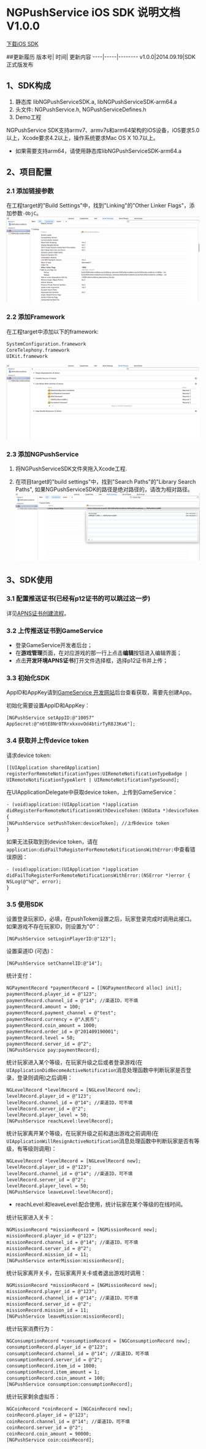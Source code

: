 # NGPushService iOS SDK 说明文档 V1.0.0
<a href="../../static/download/NGPushService_iOS_SDK V1.0.0.zip" target="_blank" class="sdk-download">下载iOS SDK</a>

##更新履历
版本号| 时间| 更新内容
----|-----|--------
v1.0.0|2014.09.19|SDK正式版发布

## 1、SDK构成
1. 静态库 libNGPushServiceSDK.a, libNGPushServiceSDK-arm64.a
2. 头文件: NGPushService.h, NGPushServiceDefines.h
3. Demo工程

NGPushService SDK支持armv7、armv7s和arm64架构的iOS设备，iOS要求5.0以上，Xcode要求4.2以上，操作系统要求Mac OS X 10.7以上。

* 如果需要支持arm64，请使用静态库libNGPushServiceSDK-arm64.a

## 2、项目配置

### 2.1 添加链接参数
在工程target的"Build Settings"中，找到"Linking"的"Other Linker Flags"，添加参数`-ObjC`。
![](./sdk-files/linker.png)
### 2.2 添加Framework
在工程target中添加以下的framework:

	SystemConfiguration.framework
	CoreTelephony.framework
	UIKit.framework

![image](./sdk-files/add_frameworks.png)

### 2.3 添加NGPushService
1. 将NGPushServiceSDK文件夹拖入Xcode工程.

2. 在项目target的"build settings"中，找到"Search Paths"的"Library Search Paths", 如果NGPushServiceSDK的路径是绝对路径的，请改为相对路径。
	![image](./sdk-files/library_path.png)
	
## 3、SDK使用

### 3.1 配置推送证书(已经有p12证书的可以跳过这一步)

详见[APNS证书创建流程](http://docs.gameservice.com/docs/other/Create_APNG_Certificate.html)。

### 3.2 上传推送证书到GameService

* 登录GameService开发者后台；
* 在**游戏管理**页面，在对应游戏的那一行上点击**编辑**按钮进入编辑界面；
* 点击**开发环境APNS证书**打开文件选择框，选择p12证书并上传；

### 3.3 初始化SDK
AppID和AppKey请到[GameService 开发网站](http://developers.gameservice.com/)后台查看获取，需要先创建App。

初始化需要设置AppID和AppKey：

	[NGPushService setAppID:@"10057" AppSecret:@"n6tE8Nr0TRrxkxovOd4btirTyR8J3Ku6"];
	
### 3.4 获取并上传device token
请求device token:

	[[UIApplication sharedApplication] registerForRemoteNotificationTypes:UIRemoteNotificationTypeBadge | UIRemoteNotificationTypeAlert | UIRemoteNotificationTypeSound];

在UIApplicationDelegate中获取device token，上传到GameService：
	
	- (void)application:(UIApplication *)application didRegisterForRemoteNotificationsWithDeviceToken:(NSData *)deviceToken {
    [NGPushService setPushToken:deviceToken]; //上传device token
	}


如果无法获取到到device token，请在`application:didFailToRegisterForRemoteNotificationsWithError:`中查看错误原因：

	- (void)application:(UIApplication *)application didFailToRegisterForRemoteNotificationsWithError:(NSError *)error {
    NSLog(@"%@", error);
	}
### 3.5 使用SDK

设置登录玩家ID，必填，在pushToken设置之后，玩家登录完成时调用此接口。如果游戏不存在玩家ID，则设置为"0"：

	[NGPushService setLoginPlayerID:@"123"];

设置渠道ID (可选)：

	[NGPushService setChannelID:@"14"];
	
统计支付：

	NGPaymentRecord *paymentRecord = [[NGPaymentRecord alloc] init];
	paymentRecord.player_id = @"123";
	paymentRecord.channel_id = @"14"; //渠道ID，可不填
	paymentRecord.amount = 100;
	paymentRecord.payment_channel = @"test";
	paymentRecord.currency = @"人民币";
	paymentRecord.coin_amount = 1000;
	paymentRecord.order_id = @"201409190001";
	paymentRecord.level = 50;
	paymentRecord.server_id = @"2";
	[NGPushService pay:paymentRecord];

统计玩家进入某个等级，在玩家升级之后或者登录游戏(在`UIApplicationDidBecomeActiveNotification`消息处理函数中判断玩家是否登录，登录则调用)之后调用：

	NGLevelRecord *levelRecord = [NGLevelRecord new];
	levelRecord.player_id = @"123";
	levelRecord.channel_id = @"14"; //渠道ID，可不填
	levelRecord.server_id = @"2";
	levelRecord.player_level = 50;
	[NGPushService reachLevel:levelRecord];
	
统计玩家离开某个等级，在玩家升级之前和退出游戏之前调用(在`UIApplicationWillResignActiveNotification`消息处理函数中判断玩家是否有等级，有等级则调用)：

	NGLevelRecord *levelRecord = [NGLevelRecord new];
	levelRecord.player_id = @"123";
	levelRecord.channel_id = @"14"; //渠道ID，可不填
	levelRecord.server_id = @"2";
	levelRecord.player_level = 50;
	[NGPushService leaveLevel:levelRecord];

* reachLevel:和leaveLevel:配合使用，统计玩家在某个等级的在线时间。
	
统计玩家进入关卡：

	NGMissionRecord *missionRecord = [NGMissionRecord new];
	missionRecord.player_id = @"123";
	missionRecord.channel_id = @"14"; //渠道ID，可不填
	missionRecord.server_id = @"2";
	missionRecord.mission_id = 11;
	[NGPushService enterMission:missionRecord];
	
统计玩家离开关卡，在玩家离开关卡或者退出游戏时调用：
	
	NGMissionRecord *missionRecord = [NGMissionRecord new];
	missionRecord.player_id = @"123";
	missionRecord.channel_id = @"14"; //渠道ID，可不填
	missionRecord.server_id = @"2";
	missionRecord.mission_id = 11;
	[NGPushService leaveMission:missionRecord];
	
统计玩家消费行为：

	NGConsumptionRecord *consumptionRecord = [NGConsumptionRecord new];
	consumptionRecord.player_id = @"123";
	consumptionRecord.channel_id = @"14"; //渠道ID，可不填
	consumptionRecord.server_id = @"2";
	consumptionRecord.item_id = 1000;
	consumptionRecord.item_amount = 1;
	consumptionRecord.coin_amount = 100;
	[NGPushService consumption:consumptionRecord];
	
统计玩家剩余虚拟币：

	NGCoinRecord *coinRecord = [NGCoinRecord new];
	coinRecord.player_id = @"123";
	coinRecord.channel_id = @"14"; //渠道ID，可不填
	coinRecord.server_id = @"2";
	coinRecord.coin_amount = 90000;
	[NGPushService coin:coinRecord];